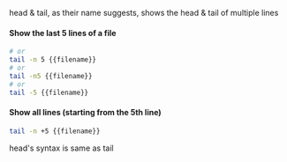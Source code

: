 head & tail, as their name suggests, shows the head & tail of multiple lines

#### Show the last 5 lines of a file

```sh
# or
tail -n 5 {{filename}}
# or
tail -n5 {{filename}}
# or
tail -5 {{filename}}
```


#### Show all lines (starting from the 5th line)

```sh
tail -n +5 {{filename}}
```

head's syntax is same as tail
